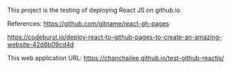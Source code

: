 This project is the testing of deploying React JS on github.io

References: https://github.com/gitname/react-gh-pages

https://codeburst.io/deploy-react-to-github-pages-to-create-an-amazing-website-42d8b09cd4d

This web application URL:
https://chanchailee.github.io/test-github-reactjs/
